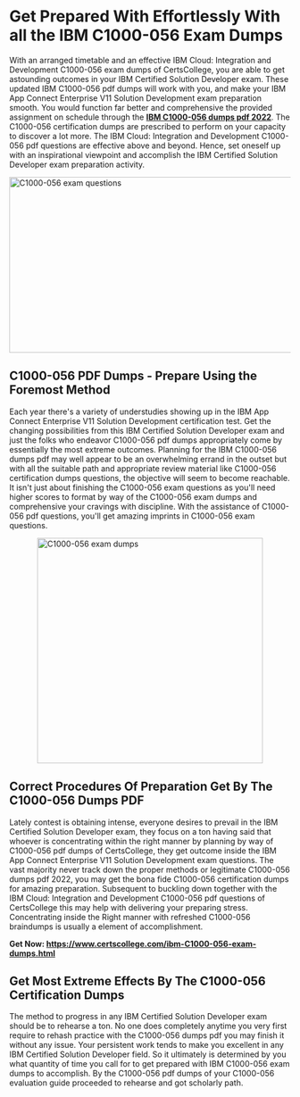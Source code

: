 <h1><strong>Get Prepared With Effortlessly With all the IBM C1000-056 Exam Dumps&nbsp;</strong></h1>
<p><span style="font-weight: 400;">With an arranged timetable and an effective IBM Cloud: Integration and Development C1000-056 exam dumps of CertsCollege, you are able to get astounding outcomes in your IBM Certified Solution Developer exam. These updated IBM C1000-056 pdf dumps will work with you, and make your IBM App Connect Enterprise V11 Solution Development exam preparation smooth. You would function far better and comprehensive the provided assignment on schedule through the <strong><a href="https://www.certscollege.com/ibm-C1000-056-exam-dumps.html">IBM C1000-056 dumps pdf 2022</a></strong>. The C1000-056 certification dumps are prescribed to perform on your capacity to discover a lot more. The IBM Cloud: Integration and Development C1000-056 pdf questions are effective above and beyond. Hence, set oneself up with an inspirational viewpoint and accomplish the IBM Certified Solution Developer exam preparation activity.&nbsp;</span></p>
<p><span style="font-weight: 400;"><img style="display: block; margin-left: auto; margin-right: auto;" src="https://i.ibb.co/CPDK3ps/Yellow-and-Blue-Initiative-Blog-Banner.png" alt="C1000-056 exam questions" width="559" height="315" /></span></p>
<h2><strong>C1000-056 PDF Dumps - Prepare Using the Foremost Method</strong></h2>
<p><span style="font-weight: 400;">Each year there's a variety of understudies showing up in the IBM App Connect Enterprise V11 Solution Development certification test. Get the changing possibilities from this IBM Certified Solution Developer exam and just the folks who endeavor C1000-056 pdf dumps appropriately come by essentially the most extreme outcomes. Planning for the IBM C1000-056 dumps pdf may well appear to be an overwhelming errand in the outset but with all the suitable path and appropriate review material like C1000-056 certification dumps questions, the objective will seem to become reachable. It isn't just about finishing the C1000-056 exam questions as you'll need higher scores to format by way of the C1000-056 exam dumps and comprehensive your cravings with discipline. With the assistance of C1000-056 pdf questions, you'll get amazing imprints in C1000-056 exam questions.</span></p>
<p><span style="font-weight: 400;"><a href="https://tinyurl.com/yxe9h7tc"><img style="display: block; margin-left: auto; margin-right: auto;" src="https://i.ibb.co/9tMrhdY/Teacher-Appreciation-Invitation.png" alt="C1000-056 exam dumps " width="404" height="404" /></a></span></p>
<h2><strong>Correct Procedures Of Preparation Get By The C1000-056 Dumps PDF</strong></h2>
<p><span style="font-weight: 400;">Lately contest is obtaining intense, everyone desires to prevail in the IBM Certified Solution Developer exam, they focus on a ton having said that whoever is concentrating within the right manner by planning by way of C1000-056 pdf dumps of CertsCollege, they get outcome inside the IBM App Connect Enterprise V11 Solution Development exam questions. The vast majority never track down the proper methods or legitimate C1000-056 dumps pdf 2022, you may get the bona fide C1000-056 certification dumps for amazing preparation. Subsequent to buckling down together with the IBM Cloud: Integration and Development C1000-056 pdf questions of CertsCollege this may help with delivering your preparing stress. Concentrating inside the Right manner with refreshed C1000-056 braindumps is usually a element of accomplishment.</span></p>
<p><span style="font-weight: 400;"><strong>Get Now: <a href="https://www.certscollege.com/ibm-C1000-056-exam-dumps.html">https://www.certscollege.com/ibm-C1000-056-exam-dumps.html</a></strong></span></p>
<h2><strong>Get Most Extreme Effects By The C1000-056 Certification Dumps</strong></h2>
<p><span style="font-weight: 400;">The method to progress in any IBM Certified Solution Developer exam should be to rehearse a ton. No one does completely anytime you very first require to rehash practice with the C1000-056 dumps pdf you may finish it without any issue. Your persistent work tends to make you excellent in any IBM Certified Solution Developer field. So it ultimately is determined by you what quantity of time you call for to get prepared with IBM C1000-056 exam dumps to accomplish. By the C1000-056 pdf dumps of your C1000-056 evaluation guide proceeded to rehearse and got scholarly path.</span></p>
